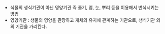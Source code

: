 

- 식물의 생식기관이 아닌 영양기관 즉 줄기, 엽, 눈, 뿌리 등을 이용해서 번식시키는 방법
- 영양기관 : 생물의 영양을 관장하고 개체의 유지에 관계하는 기관으로, 생식기관 외의 기관을 가리킨다.
